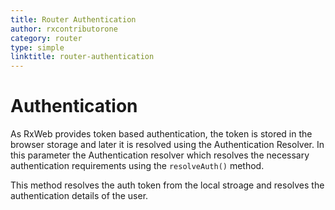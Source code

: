 ```yaml
---
title: Router Authentication
author: rxcontributorone
category: router
type: simple
linktitle: router-authentication
---
```


# Authentication

As RxWeb provides token based authentication, the token is stored in the browser storage and later it is resolved using the Authentication Resolver.
In this parameter the Authentication resolver which resolves the necessary authentication requirements using the `resolveAuth()` method. 

This method resolves the auth token from the local stroage and resolves the authentication details of the user. 

<div component="app-code" key="router-authentication-complete-component"></div> 